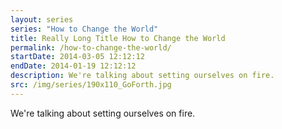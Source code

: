 ```yaml
---
layout: series
series: "How to Change the World"
title: Really Long Title How to Change the World
permalink: /how-to-change-the-world/
startDate: 2014-03-05 12:12:12
endDate: 2014-01-19 12:12:12
description: We're talking about setting ourselves on fire.
src: /img/series/190x110_GoForth.jpg
---
```


We're talking about setting ourselves on fire.